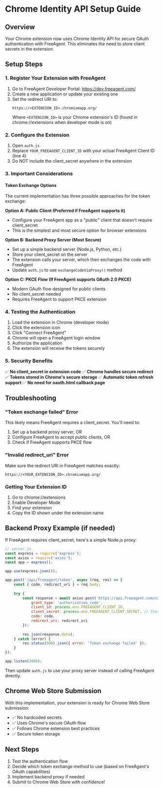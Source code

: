 # Chrome Identity API Setup Guide

## Overview
Your Chrome extension now uses Chrome Identity API for secure OAuth authentication with FreeAgent. This eliminates the need to store client secrets in the extension.

## Setup Steps

### 1. Register Your Extension with FreeAgent

1. Go to FreeAgent Developer Portal: https://dev.freeagent.com/
2. Create a new application or update your existing one
3. Set the redirect URI to: 
   ```
   https://<EXTENSION_ID>.chromiumapp.org/
   ```
   Where `<EXTENSION_ID>` is your Chrome extension's ID (found in chrome://extensions when developer mode is on)

### 2. Configure the Extension

1. Open `auth.js`
2. Replace `YOUR_FREEAGENT_CLIENT_ID` with your actual FreeAgent Client ID (line 4)
3. Do NOT include the client_secret anywhere in the extension

### 3. Important Considerations

#### Token Exchange Options

The current implementation has three possible approaches for the token exchange:

**Option A: Public Client (Preferred if FreeAgent supports it)**
- Configure your FreeAgent app as a "public" client that doesn't require client_secret
- This is the simplest and most secure option for browser extensions

**Option B: Backend Proxy Server (Most Secure)**
- Set up a simple backend server (Node.js, Python, etc.)
- Store your client_secret on the server
- The extension calls your server, which then exchanges the code with FreeAgent
- Update `auth.js` to use `exchangeCodeViaProxy()` method

**Option C: PKCE Flow (If FreeAgent supports OAuth 2.0 PKCE)**
- Modern OAuth flow designed for public clients
- No client_secret needed
- Requires FreeAgent to support PKCE extension

### 4. Testing the Authentication

1. Load the extension in Chrome (developer mode)
2. Click the extension icon
3. Click "Connect FreeAgent"
4. Chrome will open a FreeAgent login window
5. Authorize the application
6. The extension will receive the tokens securely

### 5. Security Benefits

✅ **No client_secret in extension code**
✅ **Chrome handles secure redirect**
✅ **Tokens stored in Chrome's secure storage**
✅ **Automatic token refresh support**
✅ **No need for oauth.html callback page**

## Troubleshooting

### "Token exchange failed" Error
This likely means FreeAgent requires a client_secret. You'll need to:
1. Set up a backend proxy server, OR
2. Configure FreeAgent to accept public clients, OR
3. Check if FreeAgent supports PKCE flow

### "Invalid redirect_uri" Error
Make sure the redirect URI in FreeAgent matches exactly:
```
https://<YOUR_EXTENSION_ID>.chromiumapp.org/
```

### Getting Your Extension ID
1. Go to chrome://extensions
2. Enable Developer Mode
3. Find your extension
4. Copy the ID shown under the extension name

## Backend Proxy Example (if needed)

If FreeAgent requires client_secret, here's a simple Node.js proxy:

```javascript
// server.js
const express = require('express');
const axios = require('axios');
const app = express();

app.use(express.json());

app.post('/api/freeagent/token', async (req, res) => {
    const { code, redirect_uri } = req.body;
    
    try {
        const response = await axios.post('https://api.freeagent.com/v2/token_endpoint', {
            grant_type: 'authorization_code',
            client_id: process.env.FREEAGENT_CLIENT_ID,
            client_secret: process.env.FREEAGENT_CLIENT_SECRET, // Stored securely on server
            code: code,
            redirect_uri: redirect_uri
        });
        
        res.json(response.data);
    } catch (error) {
        res.status(500).json({ error: 'Token exchange failed' });
    }
});

app.listen(3000);
```

Then update `auth.js` to use your proxy server instead of calling FreeAgent directly.

## Chrome Web Store Submission

With this implementation, your extension is ready for Chrome Web Store submission:
- ✅ No hardcoded secrets
- ✅ Uses Chrome's secure OAuth flow
- ✅ Follows Chrome extension best practices
- ✅ Secure token storage

## Next Steps

1. Test the authentication flow
2. Decide which token exchange method to use (based on FreeAgent's OAuth capabilities)
3. Implement backend proxy if needed
4. Submit to Chrome Web Store with confidence!